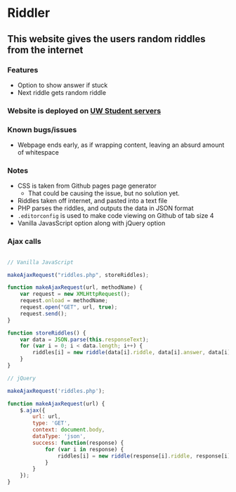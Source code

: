 # Riddler
## This website gives the users random riddles from the internet

### Features
- Option to show answer if stuck
- Next riddle gets random riddle

### Website is deployed on [UW Student servers](https://students.washington.edu/swifties/riddler/)

### Known bugs/issues 
- Webpage ends early, as if wrapping content, leaving an absurd amount of whitespace

### Notes
- CSS is taken from Github pages page generator
   - That could be causing the issue, but no solution yet.
- Riddles taken off internet, and pasted into a text file
- PHP parses the riddles, and outputs the data in JSON format
- ```.editorconfig``` is used to make code viewing on Github of tab size 4
- Vanilla JavasScript option along with jQuery option

### Ajax calls

```JavaScript

// Vanilla JavaScript

makeAjaxRequest("riddles.php", storeRiddles);

function makeAjaxRequest(url, methodName) {
	var request = new XMLHttpRequest();
	request.onload = methodName;
	request.open("GET", url, true);
	request.send();
}

function storeRiddles() {
	var data = JSON.parse(this.responseText);
	for (var i = 0; i < data.length; i++) {
		riddles[i] = new riddle(data[i].riddle, data[i].answer, data[i].number );
	}
}

// jQuery

makeAjaxRequest('riddles.php');

function makeAjaxRequest(url) {
	$.ajax({
		url: url,
		type: 'GET',
		context: document.body,
		dataType: 'json',
		success: function(response) {
			for (var i in response) {
				riddles[i] = new riddle(response[i].riddle, response[i].answer, response[i].number );
			}
		}
	});
}
```
